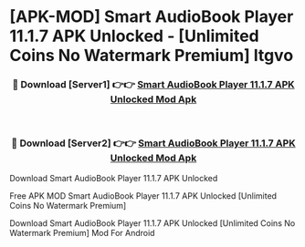 # [APK-MOD] Smart AudioBook Player 11.1.7 APK Unlocked - [Unlimited Coins No Watermark Premium] ltgvo



<div align="center">
<h3>🔴 Download [Server1] 👉👉 <a href="https://momento.my/?title=Smart_AudioBook_Player_11.1.7_APK_Unlocked">Smart AudioBook Player 11.1.7 APK Unlocked Mod Apk</a></h3><br>

<h3>🔴 Download [Server2] 👉👉 <a href="https://momento.my/?title=Smart_AudioBook_Player_11.1.7_APK_Unlocked">Smart AudioBook Player 11.1.7 APK Unlocked Mod Apk</a></h3>
</div>



Download Smart AudioBook Player 11.1.7 APK Unlocked 

Free APK MOD Smart AudioBook Player 11.1.7 APK Unlocked [Unlimited Coins No Watermark Premium]

Download Smart AudioBook Player 11.1.7 APK Unlocked [Unlimited Coins No Watermark Premium] Mod For Android
